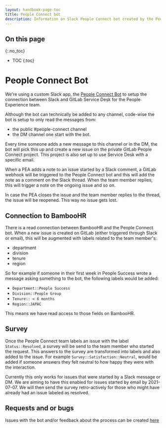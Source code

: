 ```yaml
---
layout: handbook-page-toc
title: People Connect bot
description: Information on Slack People Connect bot created by the People Engineering team.
---
```


## On this page
{:.no_toc}

- TOC
  {:toc}

# People Connect Bot

We're using a custom Slack app, the [People Connect Bot](https://gitlab.com/gitlab-com/people-group/peopleops-eng/people-connect-bot/)
to setup the connection between Slack and GitLab Service Desk for the People Experience team.

Although the bot can technically be added to any channel, code-wise the bot is setup to only read the messages from:

- the public #people-connect channel
- the DM channel one start with the bot.

Every time someone adds a new message to this channel or in the DM, the bot will pick this up and create a new issue on the private GitLab People Connect project. This project is also set up to use Service Desk with a specific email.

When a PEA adds a note to an issue started by a Slack comment, a GitLab webhook will be 
triggered to the People Connect bot and this will add the note as a comment on the Slack
thread. When the team member replies, this will trigger a note on the ongoing issue and so 
on.

In case the PEA closes the issue and the team member replies to the thread, the issue will
be reopened. This way no issue gets lost.

## Connection to BambooHR

There is a read connection between BambooHR and the People Connect bot. When a new issue
is created on GitLab (either triggered through Slack or email), this will be augmented with labels related to the team member's:
- department
- division
- tenure
- region

So for example if someone in their first week in People Success wrote a message asking something to the bot, the following labels would be added:

- `Department::People Success`
- `Division::People Group`
- `Tenure:: < 6 months`
- `Region::JAPAC`

This means we have read access to those fields on BambooHR.

## Survey

Once the People Connect team labels an issue with the label `Status::Resolved`, a survey will be send to the team member who started the request. This answers to the survey are transformed into labels and also added to the issue. For example `Survey::Satisfaction::Neutral`, would be added if someone answers they felt neutral to how happy they were with the interaction.

Currently this only works for issues that were started by a Slack message or DM. We are aiming to have this enabled for issues started by email by 2021-07-07. We will then send the survey retro-actively for those who might have already had an issue labeled as resolved.

## Requests and or bugs

Issues with the bot and/or feedback about the process can be created [here](https://gitlab.com/gitlab-com/people-group/peopleops-eng/people-connect-bot/-/issues/new)
